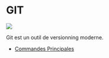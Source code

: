 # GIT

![](https://git-scm.com/images/logo@2x.png)

Git est un outil de versionning moderne.

- [Commandes Principales](/git/commandes-principales.md)
